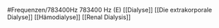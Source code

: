 #Frequenzen/783400Hz
783400 Hz (E)
[[Dialyse]]
[[Die extrakorporale Dialyse]]
[[Hämodialyse]]
[[Renal Dialysis]]